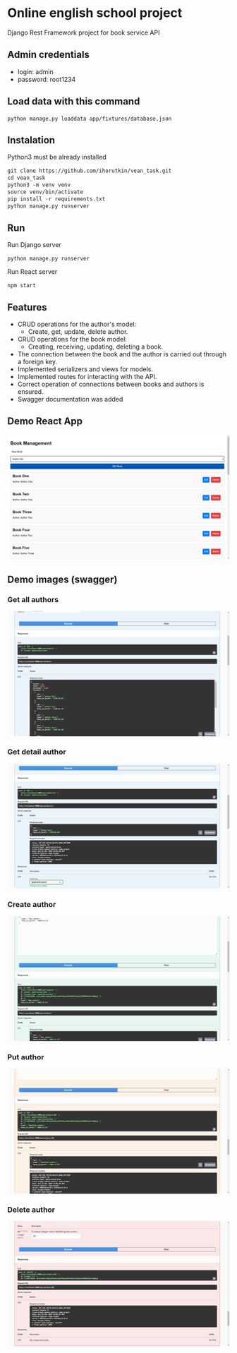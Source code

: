 # Online english school project

Django Rest Framework project for book service API

## Admin credentials

* login: admin
* password: root1234

## Load data with this command

```shell
python manage.py loaddata app/fixtures/database.json
```

## Instalation

Python3 must be already installed

```shell
git clone https://github.com/ihorutkin/vean_task.git
cd vean_task
python3 -m venv venv
source venv/bin/activate
pip install -r requirements.txt
python manage.py runserver
```

## Run

Run Django server

```shell
python manage.py runserver
```

Run React server

```shell
npm start
```


## Features

* CRUD operations for the author's model:
  * Create, get, update, delete author.
* CRUD operations for the book model:
  * Creating, receiving, updating, deleting a book.
* The connection between the book and the author is carried out through a foreign key.
* Implemented serializers and views for models.
* Implemented routes for interacting with the API.
* Correct operation of connections between books and authors is ensured.
* Swagger documentation was added

## Demo React App

![img.png](images/img_5.png)

## Demo images (swagger)

### Get all authors

![img.png](images/img.png)

### Get detail author

![img_1.png](images/img_1.png)

### Create author

![img_2.png](images/img_2.png)

### Put author

![img_3.png](images/img_3.png)

### Delete author

![img_4.png](images/img_4.png)